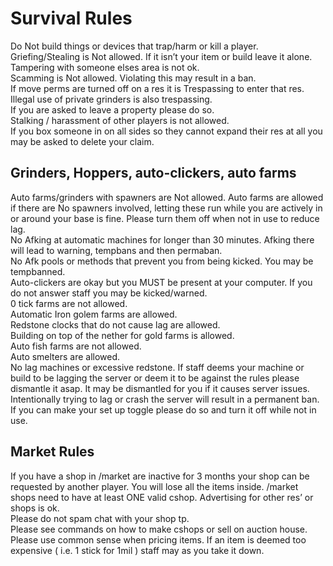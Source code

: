 
# Survival Rules

Do Not build things or devices that trap/harm or kill a player.<br>
Griefing/Stealing is Not allowed. If it isn’t your item or build leave it alone. Tampering with someone elses area is not ok.<br>
Scamming is Not allowed. Violating this may result in a ban.<br>
If move perms are turned off on a res it is Trespassing to enter that res.<br>
Illegal use of private grinders is also trespassing. <br>
If you are asked to leave a property please do so.<br>
Stalking / harassment of other players is not allowed.<br>
If you box someone in on all sides so they cannot expand their res at all you may be asked to delete your claim.<br>

## Grinders, Hoppers, auto-clickers, auto farms
Auto farms/grinders with spawners are Not allowed. Auto farms are allowed if there are No spawners involved, letting these run while you are actively in or around your base is fine. Please turn them off when not in use to reduce lag.<br>
No Afking at automatic machines for longer than 30 minutes. Afking there will lead to warning, tempbans and then permaban.<br>
No Afk pools or methods that prevent you from being kicked. You may be tempbanned.<br>
Auto-clickers are okay but you MUST be present at your computer. If you do not answer staff you may be kicked/warned.<br>
0 tick farms are not allowed. <br>
Automatic Iron golem farms are allowed. <br>
Redstone clocks that do not cause lag are allowed. <br>
Building on top of the nether for gold farms is allowed.<br>
Auto fish farms are not allowed.<br>
Auto smelters are allowed.<br>
No lag machines or excessive redstone. If staff deems your machine or build to be lagging the server or deem it to be against the rules please dismantle it asap. It may be dismantled for you if it causes server issues.<br>
Intentionally trying to lag or crash the server will result in a permanent ban.<br>
If you can make your set up toggle please do so and turn it off while not in use.<br>

## Market Rules
If you have a shop in /market are inactive for 3 months your shop can be requested by another player. You will lose all the items inside.
    /market shops need to have at least ONE valid cshop. Advertising for other res’ or shops is ok.<br>
Please do not spam chat with your shop tp.<br>
Please see commands on how to make cshops or sell on auction house.<br>
Please use common sense when pricing items. If an item is deemed too expensive ( i.e. 1 stick for 1mil ) staff may as you take it down.
